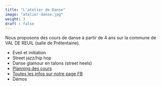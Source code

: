 ```yaml
---
title: "L'atelier de Danse"
image: "atelier-danse.jpg"
weight: 3
draft : false
---
```


Nous proposons des cours de danse à partir de 4 ans sur la commune de VAL DE REUIL (salle de Prétentaine).

<!-- ### Features -->

* Eveil et initiation
* Street jazz/hip hop
* Danse glamour en talons (street heels)
* [Planning des cours](https://www.facebook.com/724915521038004/posts/1372914839571399/)
* [Toutes les infos sur notre page FB](https://www.facebook.com/724915521038004/posts/1372914839571399/)
* Démos
<!-- * [Démos](https://adresslien) -->

